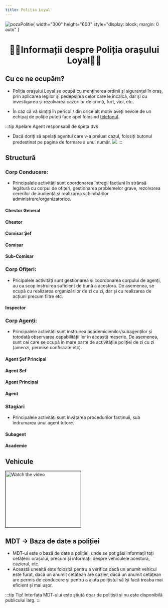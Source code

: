 ```yaml
---
title: Poliția Loyal
---
```



![pozaPolitie](https://i.imgur.com/Jyy1aSo.png){ width="300" height="600" style="display: block; margin: 0 auto" }

# <center>:policeman:Informații despre Poliția orașului Loyal:policeman:</center>

## Cu ce ne ocupăm?

- Poliția orașului Loyal se ocupă cu menținerea ordinii și siguranței în oraș, prin aplicarea legilor și pedepsirea celor care le încalcă, dar și cu investigarea și rezolvarea cazurilor de crimă, furt, viol, etc.

- În caz că vă simțiți în pericol / din orice alt motiv aveți nevoie de un echipaj de poliție puteți face apel folosind [telefonul](/general/telefon.html).

:::tip Apelare Agent responsabil de speța dvs
- Dacă doriți să apelați agentul care v-a preluat cazul, folosiți butonul predestinat pe pagina de formare a unui număr.
![](https://i.imgur.com/mV3y7Ct.png)
:::

## Structură

### Corp Conducere:

- Principalele activități sunt coordonarea întregii facțiuni în strânsă legătură cu corpul de ofițeri, gestionarea problemelor grave, rezolvarea cererilor de audiență și realizarea schimbărilor administrare/organizatorice.

#### Chestor General

#### Chestor

#### Comisar Șef

#### Comisar

#### Sub-Comisar

### Corp Ofițeri:

- Pricipalele activități sunt gestionarea și coordonarea corpului de agenți, au ca scop instruirea suficient de bună a acestora. De asemenea, se ocupă cu realizarea organizărilor de zi cu zi, dar și cu realizarea de acțiuni precum filtre etc.

#### Inspector

### Corp Agenți: 

- Principalele activități sunt instruirea academicienilor/subagenților și totodată observarea capabilității lor în această meserie. De asemenea, sunt cei care se ocupă în mare parte de activitățile poliției de zi cu zi (amenzi, permise confiscate etc).

#### Agent Șef Principal

#### Agent Șef

#### Agent Principal

#### Agent

### Stagiari

- Principalele activități sunt învățarea procedurilor facținuii, sub îndrumarea unui agent tutore.

#### Subagent

#### Academie

<!-- ## Secțiile de poliție

În oraș se pot găsi 2 secții de poliție:

- Secția de poliție **Davis**, situată la intersecția dintre Davis Avenue și Innocence Blvd, la codul poștal 832.
:::details Secția Davis 
![politieDavis1](https://i.imgur.com/1TS0bdB.png)
![politieDavis2](https://i.imgur.com/hc9Q5lj.png)
:::

- Secția de poliție **La Mesa**, situată pe La Mesa/Popular Street, la codul poștal 810.
:::details Secția La Mesa
![politieLaMesa1](https://i.imgur.com/ZEDQgEn.png)
![politieLaMesa2](https://i.imgur.com/wOFWJjR.png)
::: -->

## Vehicule

<a href="https://www.youtube.com/watch?v=k_ouUXLj2fY" target="_blank">
 <img src="https://img.youtube.com/vi/k_ouUXLj2fY/0.jpg" alt="Watch the video" width="240" height="180" border="1" />
</a>

<!-- În funcție de necesități, polițiștii au în dotare mai multe tipuri de autospeciale:

:::details Autospeciale Standard -> pentru situații normale cum ar fi: patrulare, traffic stop-uri, etc
![politieAuto](https://i.imgur.com/3EUiNjq.png)
:::

:::details Autospeciale Highspeed -> pentru urmăriri, intervenții rapide, etc
![politieHS](https://i.imgur.com/ZKrSntb.png)
:::

:::details Autospeciale Offroad -> pentru acțiuni în zonele greu accesibile
![politieOffroad](https://i.imgur.com/VtLNpV7.png)
:::

:::details Motociclete Highspeed / Offroad -> pentru urmăriri, intervenții rapide, etc
![politieMoto](https://i.imgur.com/UZ9fpNW.png)
:::

:::details Elicopter de poliție -> pentru sprijin aerian
![politieElicopter](https://i.imgur.com/2qFWnaM.png)
::: -->

## MDT -> Baza de date a poliției

- MDT-ul este o bază de date a poliției, unde se pot găsi informații toți cetățenii orașului, precum și informații despre vehiculele acestora, cazierul, etc.
- Această unealtă este folosită pentru a verifica dacă un anumit vehicul este furat, dacă un anumit cetățean are cazier, dacă un anumit cetățean are permis de conducere și pentru a ajuta polițistul să își facă treaba mai eficient și mai ușor.

:::tip Tip!
Interfața MDT-ului este știută doar de polițiști și nu este disponibilă publicului larg.
:::